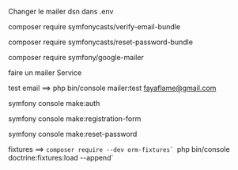 Changer le mailer dsn dans .env

composer require symfonycasts/verify-email-bundle

composer require symfonycasts/reset-password-bundle

composer require symfony/google-mailer

faire un mailer Service

test email ==> php bin/console mailer:test fayaflame@gmail.com

symfony console make:auth

symfony console make:registration-form

symfony console make:reset-password

fixtures ==> ```composer require --dev orm-fixtures`
            ```php bin/console doctrine:fixtures:load --append`